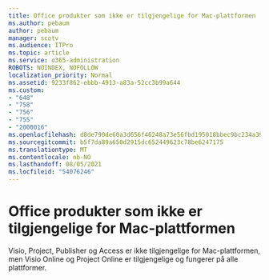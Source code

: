 ```yaml
---
title: Office produkter som ikke er tilgjengelige for Mac-plattformen
ms.author: pebaum
author: pebaum
manager: scotv
ms.audience: ITPro
ms.topic: article
ms.service: o365-administration
ROBOTS: NOINDEX, NOFOLLOW
localization_priority: Normal
ms.assetid: 9233f862-ebbb-4913-a83a-52cc3b99a644
ms.custom:
- "648"
- "758"
- "756"
- "755"
- "2000016"
ms.openlocfilehash: d8de790de60a3d656f46248a73e56fbd195018bbec9bc234a39bca5a162e9b21
ms.sourcegitcommit: b5f7da89a650d2915dc652449623c78be6247175
ms.translationtype: MT
ms.contentlocale: nb-NO
ms.lasthandoff: 08/05/2021
ms.locfileid: "54076246"
---
```

# <a name="office-products-not-available-for-the-mac-platform"></a>Office produkter som ikke er tilgjengelige for Mac-plattformen

Visio, Project, Publisher og Access er ikke tilgjengelige for Mac-plattformen, men Visio Online og Project Online er tilgjengelige og fungerer på alle plattformer.
  